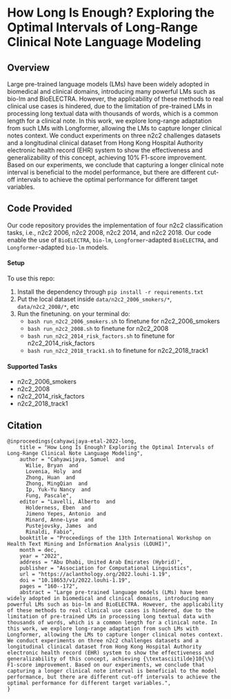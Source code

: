 # How Long Is Enough? Exploring the Optimal Intervals of Long-Range Clinical Note Language Modeling

## Overview

Large pre-trained language models (LMs) have been widely adopted in biomedical and clinical domains, introducing many powerful LMs such as bio-lm and BioELECTRA. However, the applicability of these methods to real clinical use cases is hindered, due to the limitation of pre-trained LMs in processing long textual data with thousands of words, which is a common length for a clinical note. In this work, we explore long-range adaptation from such LMs with Longformer, allowing the LMs to capture longer clinical notes context. We conduct experiments on three n2c2 challenges datasets and a longitudinal clinical dataset from Hong Kong Hospital Authority electronic health record (EHR) system to show the effectiveness and generalizability of this concept, achieving 10% F1-score improvement. Based on our experiments, we conclude that capturing a longer clinical note interval is beneficial to the model performance, but there are different cut-off intervals to achieve the optimal performance for different target variables.

## Code Provided
Our code repository provides the implementation of four n2c2 classification tasks, i.e., n2c2 2006, n2c2 2008, n2c2 2014, and n2c2 2018. Our code enable the use of  `BioELECTRA`, `bio-lm`, `Longformer`-adapted `BioELECTRA`, and `Longformer`-adapted `bio-lm` models.

#### Setup
To use this repo:
1. Install the dependency through `pip install -r requirements.txt`
2. Put the local dataset inside `data/n2c2_2006_smokers/*`, `data/n2c2_2008/*`, etc
3. Run the finetuning. on your terminal do:
    - `bash run_n2c2_2006_smokers.sh` to finetune for n2c2_2006_smokers
    - `bash run_n2c2_2008.sh` to finetune for n2c2_2008
    - `bash run_n2c2_2014_risk_factors.sh` to finetune for n2c2_2014_risk_factors
    - `bash run_n2c2_2018_track1.sh` to finetune for n2c2_2018_track1

#### Supported Tasks
- n2c2_2006_smokers
- n2c2_2008
- n2c2_2014_risk_factors
- n2c2_2018_track1

## Citation
```
@inproceedings{cahyawijaya-etal-2022-long,
    title = "How Long Is Enough? Exploring the Optimal Intervals of Long-Range Clinical Note Language Modeling",
    author = "Cahyawijaya, Samuel  and
      Wilie, Bryan  and
      Lovenia, Holy  and
      Zhong, Huan  and
      Zhong, MingQian  and
      Ip, Yuk-Yu Nancy  and
      Fung, Pascale",
    editor = "Lavelli, Alberto  and
      Holderness, Eben  and
      Jimeno Yepes, Antonio  and
      Minard, Anne-Lyse  and
      Pustejovsky, James  and
      Rinaldi, Fabio",
    booktitle = "Proceedings of the 13th International Workshop on Health Text Mining and Information Analysis (LOUHI)",
    month = dec,
    year = "2022",
    address = "Abu Dhabi, United Arab Emirates (Hybrid)",
    publisher = "Association for Computational Linguistics",
    url = "https://aclanthology.org/2022.louhi-1.19",
    doi = "10.18653/v1/2022.louhi-1.19",
    pages = "160--172",
    abstract = "Large pre-trained language models (LMs) have been widely adopted in biomedical and clinical domains, introducing many powerful LMs such as bio-lm and BioELECTRA. However, the applicability of these methods to real clinical use cases is hindered, due to the limitation of pre-trained LMs in processing long textual data with thousands of words, which is a common length for a clinical note. In this work, we explore long-range adaptation from such LMs with Longformer, allowing the LMs to capture longer clinical notes context. We conduct experiments on three n2c2 challenges datasets and a longitudinal clinical dataset from Hong Kong Hospital Authority electronic health record (EHR) system to show the effectiveness and generalizability of this concept, achieving {\textasciitilde}10{\%} F1-score improvement. Based on our experiments, we conclude that capturing a longer clinical note interval is beneficial to the model performance, but there are different cut-off intervals to achieve the optimal performance for different target variables.",
}
```
